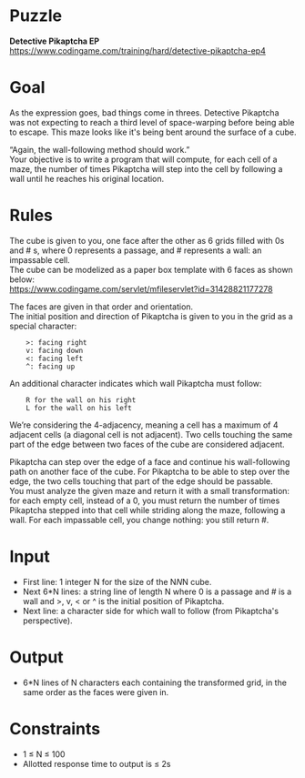 # Puzzle
**Detective Pikaptcha EP** https://www.codingame.com/training/hard/detective-pikaptcha-ep4

# Goal

As the expression goes, bad things come in threes. Detective Pikaptcha was not expecting to reach a third level of space-warping before being able to escape. This maze looks like it's being bent around the surface of a cube.

“Again, the wall-following method should work.”  
Your objective is to write a program that will compute, for each cell of a maze, the number of times Pikaptcha will step into the cell by following a wall until he reaches his original location. 

# Rules
The cube is given to you, one face after the other as 6 grids filled with 0s and # s, where 0 represents a passage, and # represents a wall: an impassable cell.  
The cube can be modelized as a paper box template with 6 faces as shown below:   
https://www.codingame.com/servlet/mfileservlet?id=31428821177278  

The faces are given in that order and orientation.  
The initial position and direction of Pikaptcha is given to you in the grid as a special character:  
```
    >: facing right
    v: facing down
    <: facing left
    ^: facing up 
```
An additional character indicates which wall Pikaptcha must follow:
```
    R for the wall on his right
    L for the wall on his left 
```

We’re considering the 4-adjacency, meaning a cell has a maximum of 4 adjacent cells (a diagonal cell is not adjacent). Two cells touching the same part of the edge between two faces of the cube are considered adjacent.

Pikaptcha can step over the edge of a face and continue his wall-following path on another face of the cube. For Pikaptcha to be able to step over the edge, the two cells touching that part of the edge should be passable.  
You must analyze the given maze and return it with a small transformation: for each empty cell, instead of a 0, you must return the number of times Pikaptcha stepped into that cell while striding along the maze, following a wall. For each impassable cell, you change nothing: you still return #. 


# Input
* First line: 1 integer N for the size of the N*N*N cube.
* Next 6*N lines: a string line of length N where 0 is a passage and # is a wall and >, v, < or ^ is the initial position of Pikaptcha.
* Next line: a character side for which wall to follow (from Pikaptcha's perspective).

# Output
* 6*N lines of N characters each containing the transformed grid, in the same order as the faces were given in.

# Constraints
* 1 ≤ N ≤ 100
* Allotted response time to output is ≤ 2s
